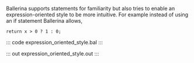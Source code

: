 Ballerina supports statements for familiarity but also tries to enable an expression-oriented style to be more intuitive.
For example instead of using an if statement Ballerina allows, 

`return x > 0 ? 1 : 0;`

::: code expression_oriented_style.bal :::

::: out expression_oriented_style.out :::
